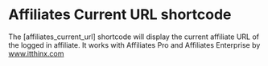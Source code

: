 # Affiliates Current URL shortcode
The [affiliates_current_url] shortcode will display the current affiliate URL of the logged in affiliate. It works with Affiliates Pro and Affiliates Enterprise by www.itthinx.com
